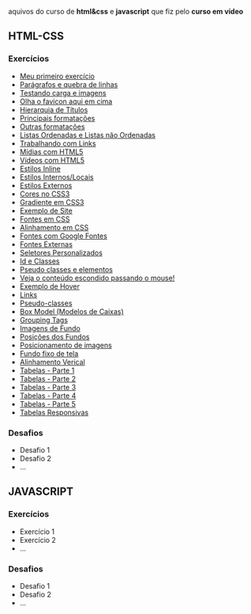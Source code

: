 aquivos do curso de **html&css** e **javascript** que fiz pelo **curso em vídeo**
 
## HTML-CSS
### Exercícios
- [Meu primeiro exercício](https://kayovinicius.github.io/curso-em-video/html-css/exercicios/ex001)
- [Parágrafos e quebra de linhas](https://kayovinicius.github.io/curso-em-video/html-css/exercicios/ex002)
- [Testando carga e imagens](https://kayovinicius.github.io/curso-em-video/html-css/exercicios/ex003)
- [Olha o favicon aqui em cima](https://kayovinicius.github.io/curso-em-video/html-css/exercicios/ex004)
- [Hierarquia de Títulos](https://kayovinicius.github.io/curso-em-video/html-css/exercicios/ex006)
- [Principais formatações](https://kayovinicius.github.io/curso-em-video/html-css/exercicios/ex008)
- [Outras formatações](https://kayovinicius.github.io/curso-em-video/html-css/exercicios/ex008b)
- [Listas Ordenadas e Listas não Ordenadas](https://kayovinicius.github.io/curso-em-video/html-css/exercicios/ex009)
- [Trabalhando com Links](https://kayovinicius.github.io/curso-em-video/html-css/exercicios/ex010/)
- [Mídias com HTML5](https://kayovinicius.github.io/curso-em-video/html-css/exercicios/ex011/)
- [Vídeos com HTML5](https://kayovinicius.github.io/curso-em-video/html-css/exercicios/ex012)
- [Estilos Inline](https://kayovinicius.github.io/curso-em-video/html-css/exercicios/ex013)
- [Estilos Internos/Locais](https://kayovinicius.github.io/curso-em-video/html-css/exercicios/ex014)
- [Estilos Externos](https://kayovinicius.github.io/curso-em-video/html-css/exercicios/ex015)
- [Cores no CSS3](https://kayovinicius.github.io/curso-em-video/html-css/exercicios/ex016/cor01.html)
- [Gradiente em CSS3](https://kayovinicius.github.io/curso-em-video/html-css/exercicios/ex016/cor02.html)
- [Exemplo de Site](https://kayovinicius.github.io/curso-em-video/html-css/exercicios/ex016/cor03.html)
- [Fontes em CSS](https://kayovinicius.github.io/curso-em-video/html-css/exercicios/ex017/fonte01.html)
- [Alinhamento em CSS](https://kayovinicius.github.io/curso-em-video/html-css/exercicios/ex017/fonte02.html)
- [Fontes com Google Fontes](https://kayovinicius.github.io/curso-em-video/html-css/exercicios/ex018/fonte01.html)
- [Fontes Externas](https://kayovinicius.github.io/curso-em-video/html-css/exercicios/ex018/fonte02.html)
- [Seletores Personalizados](https://kayovinicius.github.io/curso-em-video/html-css/exercicios/ex019/seletor01.html)
- [Id e Classes](https://kayovinicius.github.io/curso-em-video/html-css/exercicios/ex019/meus-exercicios/meu-ex01.html)
- [Pseudo classes e elementos](https://kayovinicius.github.io/curso-em-video/html-css/exercicios/ex019/meus-exercicios/meu-ex02.html)
- [Veja o conteúdo escondido passando o mouse!](https://kayovinicius.github.io/curso-em-video/html-css/exercicios/ex019/meus-exercicios/meu-ex03.html)
- [Exemplo de Hover](https://kayovinicius.github.io/curso-em-video/html-css/exercicios/ex020/hover.html)
- [Links](https://kayovinicius.github.io/curso-em-video/html-css/exercicios/ex020/links.html)
- [Pseudo-classes](https://kayovinicius.github.io/curso-em-video/html-css/exercicios/ex020/pseudoclasse.html)
- [Box Model (Modelos de Caixas)](https://kayovinicius.github.io/curso-em-video/html-css/exercicios/ex021/caixa01.html)
- [Grouping Tags](https://kayovinicius.github.io/curso-em-video/html-css/exercicios/ex021/caixa02.html)
- [Imagens de Fundo](https://kayovinicius.github.io/curso-em-video/html-css/exercicios/ex022/fundo001.html)
- [Posições dos Fundos](https://kayovinicius.github.io/curso-em-video/html-css/exercicios/ex022/fundo003.html)
- [Posicionamento de imagens](https://kayovinicius.github.io/curso-em-video/html-css/exercicios/ex022/fundo005.html)
- [Fundo fixo de tela](https://kayovinicius.github.io/curso-em-video/html-css/exercicios/ex022/fundo006.html)
- [Alinhamento Verical](https://kayovinicius.github.io/curso-em-video/html-css/exercicios/ex022/fundo007.html)
- [Tabelas - Parte 1](https://kayovinicius.github.io/curso-em-video/html-css/exercicios/ex023/tabela001.html)
- [Tabelas - Parte 2](https://kayovinicius.github.io/curso-em-video/html-css/exercicios/ex023/tabela002.html)
- [Tabelas - Parte 3](https://kayovinicius.github.io/curso-em-video/html-css/exercicios/ex023/tabela003.html)
- [Tabelas - Parte 4](https://kayovinicius.github.io/curso-em-video/html-css/exercicios/ex023/tabela004.html)
- [Tabelas - Parte 5](https://kayovinicius.github.io/curso-em-video/html-css/exercicios/ex023/tabela005.html)
- [Tabelas Responsivas](https://kayovinicius.github.io/curso-em-video/html-css/exercicios/ex023/tabela006.html)

### Desafios
- Desafio 1
- Desafio 2
- ...

## JAVASCRIPT
### Exercícios
- Exercício 1
- Exercício 2
- ...

### Desafios
- Desafio 1
- Desafio 2
- ...
